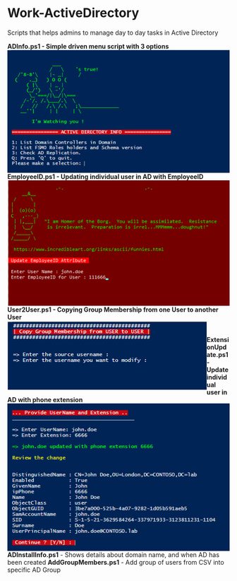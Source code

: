 # Work-ActiveDirectory
Scripts that helps admins to manage day to day tasks in Active Directory

**ADInfo.ps1 - Simple driven menu script with 3 options**
<br>
<img src="/images/ADInfo.png" alt="ADINFO menu driven script" style="float: left;" />
<br><br>
**EmployeeID.ps1 - Updating individual user in AD with EmployeeID**
<br>
<img src="/images/EmployeeID.png" alt="EmployeeID" style="float: left;" />
<br><br>
**User2User.ps1 - Copying Group Membership from one User to another User**
<br>
<img src="/images/User2User.png" alt="User2User - Copying Group Membership" style="float: left;" />
<br><br>
**ExtensionUpdate.ps1 - Update individual user in AD with phone extension**
<br>
<img src="/images/PhoneExtensionUpdate.png" alt="Phone Extension Update for user" style="float: left;" />
<br><br>
**ADInstallInfo.ps1** - Shows details about domain name, and when AD has been created
**AddGroupMembers.ps1** - Add group of users from CSV into specific AD Group

